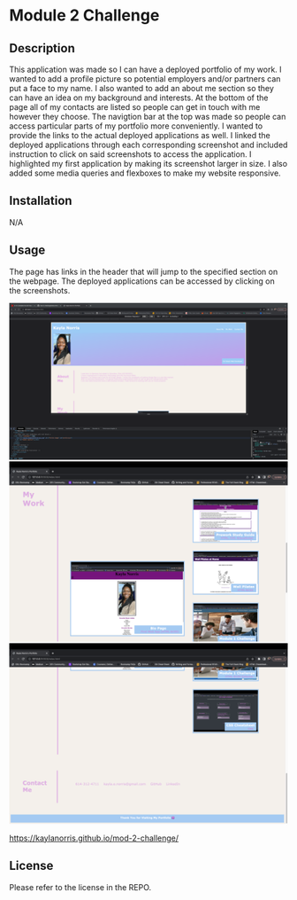 # Module 2 Challenge

## Description

This application was made so I can have a deployed portfolio of my work. I wanted to add a profile picture so potential employers and/or partners can put a face to my name. I also wanted to add an about me section so they can have an idea on my background and interests. At the bottom of the page all of my contacts are listed so people can get in touch with me however they choose. The navigtion bar at the top was made so people can access particular parts of my portfolio more conveniently. I wanted to provide the links to the actual deployed applications as well. I linked the deployed applications through each corresponding screenshot and included instruction to click on said screenshots to access the application. I highlighted my first application by making its screenshot larger in size. I also added some media queries and flexboxes to make my website responsive.

## Installation

N/A

## Usage

The page has links in the header that will jump to the specified section on the webpage. The deployed applications can be accessed by clicking on the screenshots. 


![Screenshot 1](assets/images/portfolio-screenshot-1.png)
![Screenshot 2](assets/images/portfolio-screenshot-2.png)
![Screenshot 3](assets/images/portfolio-screenshot-3.png)


 https://kaylanorris.github.io/mod-2-challenge/

## License

Please refer to the license in the REPO.

